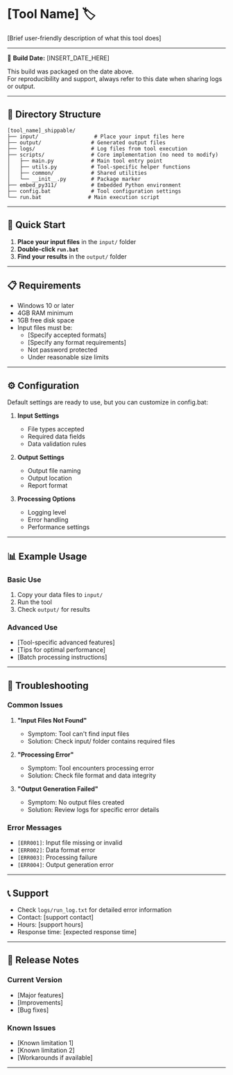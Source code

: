 # [Tool Name] 🏷️

[Brief user-friendly description of what this tool does]

---

📅 **Build Date:** [INSERT_DATE_HERE]

This build was packaged on the date above.  
For reproducibility and support, always refer to this date when sharing logs or output.

---

## 📂 Directory Structure

```
[tool_name]_shippable/
├── input/                  # Place your input files here
├── output/                # Generated output files
├── logs/                  # Log files from tool execution
├── scripts/               # Core implementation (no need to modify)
│   ├── main.py            # Main tool entry point
│   ├── utils.py           # Tool-specific helper functions
│   ├── common/            # Shared utilities
│   └── __init__.py        # Package marker
├── embed_py311/           # Embedded Python environment
├── config.bat             # Tool configuration settings
└── run.bat               # Main execution script
```

---

## 🚀 Quick Start

1. **Place your input files** in the `input/` folder
2. **Double-click `run.bat`**
3. **Find your results** in the `output/` folder

---

## 📋 Requirements

- Windows 10 or later
- 4GB RAM minimum
- 1GB free disk space
- Input files must be:
  - [Specify accepted formats]
  - [Specify any format requirements]
  - Not password protected
  - Under reasonable size limits

---

## ⚙️ Configuration

Default settings are ready to use, but you can customize in config.bat:

1. **Input Settings**
   - File types accepted
   - Required data fields
   - Data validation rules

2. **Output Settings**
   - Output file naming
   - Output location
   - Report format

3. **Processing Options**
   - Logging level
   - Error handling
   - Performance settings

---

## 📊 Example Usage

### Basic Use
1. Copy your data files to `input/`
2. Run the tool
3. Check `output/` for results

### Advanced Use
- [Tool-specific advanced features]
- [Tips for optimal performance]
- [Batch processing instructions]

---

## 🔎 Troubleshooting

### Common Issues

1. **"Input Files Not Found"**
   - Symptom: Tool can't find input files
   - Solution: Check input/ folder contains required files

2. **"Processing Error"**
   - Symptom: Tool encounters processing error
   - Solution: Check file format and data integrity

3. **"Output Generation Failed"**
   - Symptom: No output files created
   - Solution: Review logs for specific error details

### Error Messages

- `[ERR001]`: Input file missing or invalid
- `[ERR002]`: Data format error
- `[ERR003]`: Processing failure
- `[ERR004]`: Output generation error

---

## 📞 Support

- Check `logs/run_log.txt` for detailed error information
- Contact: [support contact]
- Hours: [support hours]
- Response time: [expected response time]

---

## 📝 Release Notes

### Current Version
- [Major features]
- [Improvements]
- [Bug fixes]

### Known Issues
- [Known limitation 1]
- [Known limitation 2]
- [Workarounds if available]

---
